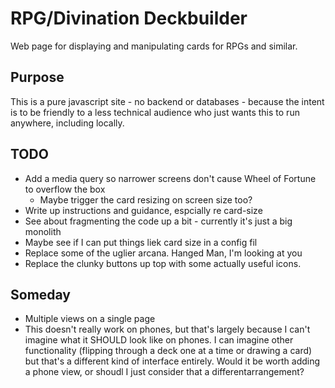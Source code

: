 # RPG/Divination Deckbuilder

Web page for displaying and manipulating cards for RPGs and similar.

## Purpose

This is a pure javascript site - no backend or databases - because the intent is to be friendly to a less technical audience who just wants this to run anywhere, including locally.

## TODO

- Add a media query so narrower screens don't cause Wheel of Fortune to overflow the box
  - Maybe trigger the card resizing on screen size too?
- Write up instructions and guidance, espcially re card-size
- See about fragmenting the code up a bit - currently it's just a big monolith
- Maybe see if I can put things liek card size in a config fil
- Replace some of the uglier arcana. Hanged Man, I'm looking at you
- Replace the clunky buttons up top with some actually useful icons.

## Someday

- Multiple views on a single page
- This doesn't really work on phones, but that's largely because I can't imagine what it SHOULD look like on phones. I can imagine other functionality (flipping through a deck one at a time or drawing a card) but that's a different kind of interface entirely. Would it be worth adding a phone view, or shoudl I just consider that a differentarrangement?
